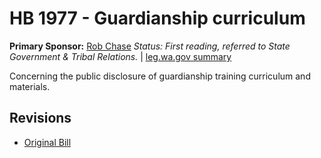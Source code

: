 # HB 1977 - Guardianship curriculum
**Primary Sponsor:** [Rob Chase](/person/leg/rob.chase.md)
*Status: First reading, referred to State Government & Tribal Relations.* | [leg.wa.gov summary](https://app.leg.wa.gov/billsummary?BillNumber=1977&Year=2021)

Concerning the public disclosure of guardianship training curriculum and materials.

## Revisions
* [Original Bill](1/)